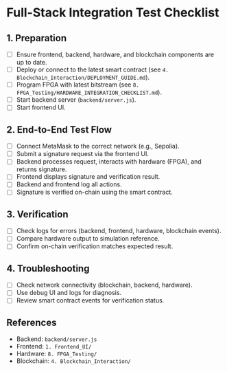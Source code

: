 # Full-Stack Integration Test Checklist

## 1. Preparation
- [ ] Ensure frontend, backend, hardware, and blockchain components are up to date.
- [ ] Deploy or connect to the latest smart contract (see `4. Blockchain_Interaction/DEPLOYMENT_GUIDE.md`).
- [ ] Program FPGA with latest bitstream (see `8. FPGA_Testing/HARDWARE_INTEGRATION_CHECKLIST.md`).
- [ ] Start backend server (`backend/server.js`).
- [ ] Start frontend UI.

## 2. End-to-End Test Flow
- [ ] Connect MetaMask to the correct network (e.g., Sepolia).
- [ ] Submit a signature request via the frontend UI.
- [ ] Backend processes request, interacts with hardware (FPGA), and returns signature.
- [ ] Frontend displays signature and verification result.
- [ ] Backend and frontend log all actions.
- [ ] Signature is verified on-chain using the smart contract.

## 3. Verification
- [ ] Check logs for errors (backend, frontend, hardware, blockchain events).
- [ ] Compare hardware output to simulation reference.
- [ ] Confirm on-chain verification matches expected result.

## 4. Troubleshooting
- [ ] Check network connectivity (blockchain, backend, hardware).
- [ ] Use debug UI and logs for diagnosis.
- [ ] Review smart contract events for verification status.

## References
- Backend: `backend/server.js`
- Frontend: `1. Frontend_UI/`
- Hardware: `8. FPGA_Testing/`
- Blockchain: `4. Blockchain_Interaction/` 